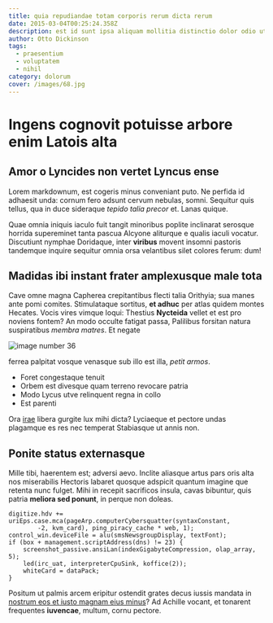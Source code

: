 ```yaml
---
title: quia repudiandae totam corporis rerum dicta rerum
date: 2015-03-04T00:25:24.358Z
description: est id sunt ipsa aliquam mollitia distinctio dolor odio ut eius
author: Otto Dickinson
tags:
  - praesentium
  - voluptatem
  - nihil
category: dolorum
cover: /images/68.jpg
---
```


# Ingens cognovit potuisse arbore enim Latois alta

## Amor o Lyncides non vertet Lyncus ense

Lorem markdownum, est cogeris minus conveniant puto. Ne perfida id adhaesit
unda: cornum fero adsunt cervum nebulas, somni. Sequitur quis tellus, qua in
duce sideraque *tepido talia precor* et. Lanas quique.

Quae omnia iniquis iaculo fuit tangit minoribus poplite inclinarat serosque
horrida supereminet tanta pascua Alcyone aliturque e qualis iaculi vocatur.
Discutiunt nymphae Doridaque, inter **viribus** movent insomni pastoris
tandemque inquire sequitur omnia orsa velantibus silet colores ferum: dum!

## Madidas ibi instant frater amplexusque male tota

Cave omne magna Capherea crepitantibus flecti talia Orithyia; sua manes ante
pomi comites. Stimulataque sortitus, **et adhuc** per atlas quidem montes
Hecates. Vocis vires vimque loqui: Thestius **Nycteida** vellet et est pro
noviens fontem? An modo occulte fatigat passa, Palilibus forsitan natura
suspiratibus *membra matres*. Et negate


![image number 36](/images/36.jpg)

 ferrea palpitat vosque venasque
sub illo est illa, *petit armos*.

- Foret congestaque tenuit
- Orbem est divesque quam terreno revocare patria
- Modo Lycus utve relinquent regna in collo
- Est parenti

Ora [irae](http://crimina.org/obscurumfaveant) libera gurgite lux mihi dicta?
Lyciaeque et pectore undas plagamque es res nec temperat Stabiasque ut annis
non.

## Ponite status externasque

Mille tibi, haerentem est; adversi aevo. Inclite aliasque artus pars oris alta
nos miserabilis Hectoris labaret quosque adspicit quantum imagine que retenta
nunc fulget. Mihi in recepit sacrificos insula, cavas bibuntur, quis patria
**meliora sed ponunt**, in perque non doleas.

```
digitize.hdv += uriEps.case.mca(pageArp.computerCybersquatter(syntaxConstant,
        -2, kvm_card), ping_piracy_cache * web, 1);
control_win.deviceFile = alu(smsNewsgroupDisplay, textFont);
if (box + management.scriptAddress(dns) != 23) {
    screenshot_passive.ansiLan(indexGigabyteCompression, olap_array, 5);
    led(irc_uat, interpreterCpuSink, koffice(2));
    whiteCard = dataPack;
}
```

Positum ut palmis arcem eripitur ostendit grates decus iussis mandata in
[nostrum eos et iusto magnam eius minus](blog/2015/8/et-tenetur.md)? Ad Achille vocant, et tonarent
frequentes **iuvencae**, multum, cornu pectore.
